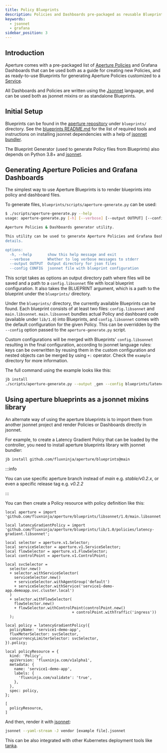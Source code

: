 ```yaml
---
title: Policy Blueprints
description: Policies and Dashboards pre-packaged as reusable Blueprints
keywords:
  - jsonnet
  - grafana
sidebar_position: 3
---
```


## Introduction

Aperture comes with a pre-packaged list of [Aperture Policies][policies] and Grafana Dashboards that
can be used both as a guide for creating new Policies, and as ready-to-use
Blueprints for generating Aperture Policies customized to a [Service][service].

All Dashboards and Policies are written using the [Jsonnet][jsonnet-lang]
language, and can be used both as jsonnet mixins or as standalone Blueprints.

[jsonnet-lang]: https://jsonnet.org

## Initial Setup

Blueprints can be found in the [aperture repository][aperture-repo] under `blueprints/`
directory. See the [blueprints README.md][blueprints-readme] for the list of required
tools and instructions on installing jsonnet dependencies with a help of
[jsonnet bundler][jb].

The Blueprint Generator (used to generate Policy files from Blueprints) also
depends on Python 3.8+ and [jsonnet][go-jsonnet].

[aperture-repo]: https://github.com/fluxninja/aperture/
[blueprints-readme]: https://github.com/fluxninja/aperture/blob/main/blueprints/README.md
[jb]: https://github.com/jsonnet-bundler/jsonnet-bundler
[go-jsonnet]: https://github.com/google/go-jsonnet

## Generating Aperture Policies and Grafana Dashboards

The simplest way to use Aperture Blueprints is to render blueprints into
policy and dashboard files.

To generate files, `blueprints/scripts/aperture-generate.py` can be used:

```sh
$ ./scripts/aperture-generate.py --help
usage: aperture-generate.py [-h] [--verbose] [--output OUTPUT] [--config CONFIG]

Aperture Policies & Dashboards generator utility.

This utility can be used to generate Aperture Policies and Grafana Dashboards "in-place". Check [blueprint's README.md][blueprints-readme] for more
details.

options:
  -h, --help       show this help message and exit
  --verbose        Whether to log verbose messages to stderr
  --output OUTPUT  Output directory for json files
  --config CONFIG  jsonnet file with blueprint configuration
```

This script takes as options an output directory path where files will be
saved and a path to a `config.libsonnet` file with local blueprint
configuration. It also takes the BLUEPRINT argument, which is a path to the
blueprint under the `blueprints/` directory.

Under the `blueprints/` directory, the currently available Blueprints can be
found. Each blueprint consists of at least two files: `config.libsonnet` and
`main.libsonnet`. `main.libsonnet` bundles actual Policy and dashboard code
(available under `lib/1.0`) into Blueprints, and `config.libsonnet` comes with
the default configuration for the given Policy. This can be overridden by the
`--config` option passed to the `aperture-generate.py` script.

Custom configurations will be merged with Blueprints' `config.libsonnet`
resulting in the final configuration, according to jsonnet language rules: keys
can be overwritten by reusing them in the custom configuration and nested
objects can be merged by using `+:` operator. Check the `example` directory
for more information.

The full command using the example looks like this:

```sh
jb install
./scripts/aperture-generate.py --output _gen --config blueprints/latency-gradient/example/example.jsonnet
```

[blueprints-readme]: https://github.com/fluxninja/aperture/blob/main/blueprints/README.md

## Using aperture blueprints as a jsonnet mixins library

An alternate way of using the aperture blueprints is to import them from another
jsonnet project and render Policies or Dashboards directly in jsonnet.

For example, to create a Latency Gradient Policy that can be loaded by
the controller, you need to install aperture blueprints library with jsonnet bundler:

```sh
jb install github.com/fluxninja/aperture/blueprints@main
```

:::info

You can use specific aperture branch instead of _main_ e.g. _stable/v0.2.x_, or even
a specific release tag e.g. _v0.2.2_

:::

You can then create a Policy resource with policy definition like this:

```jsonnet
local aperture = import 'github.com/fluxninja/aperture/blueprints/libsonnet/1.0/main.libsonnet';

local latencyGradientPolicy = import 'github.com/fluxninja/aperture/blueprints/lib/1.0/policies/latency-gradient.libsonnet';

local selector = aperture.v1.Selector;
local serviceSelector = aperture.v1.ServiceSelector;
local flowSelector = aperture.v1.FlowSelector;
local controlPoint = aperture.v1.ControlPoint;

local svcSelector =
  selector.new()
  + selector.withServiceSelector(
    serviceSelector.new()
    + serviceSelector.withAgentGroup('default')
    + serviceSelector.withService('service1-demo-app.demoapp.svc.cluster.local')
  )
  + selector.withFlowSelector(
    flowSelector.new()
    + flowSelector.withControlPoint(controlPoint.new()
                              + controlPoint.withTraffic('ingress'))
  );

local policy = latencyGradientPolicy({
  policyName: 'service1-demo-app',
  fluxMeterSelector: svcSelector,
  concurrencyLimiterSelector: svcSelector,
}).policy;

local policyResource = {
  kind: 'Policy',
  apiVersion: 'fluxninja.com/v1alpha1',
  metadata: {
    name: 'service1-demo-app',
    labels: {
      'fluxninja.com/validate': 'true',
    },
  },
  spec: policy,
};

[
  policyResource,
]
```

And then, render it with [jsonnet][jsonnet]:

```sh
jsonnet --yaml-stream -J vendor [example file].jsonnet
```

This can be also integrated with other Kubernetes deployment tools like
[tanka][tk].

[jsonnet]: https://github.com/google/go-jsonnet
[tk]: https://grafana.com/oss/tanka/
[policies]: /concepts/policy/policy.md
[service]: /concepts/service.md
